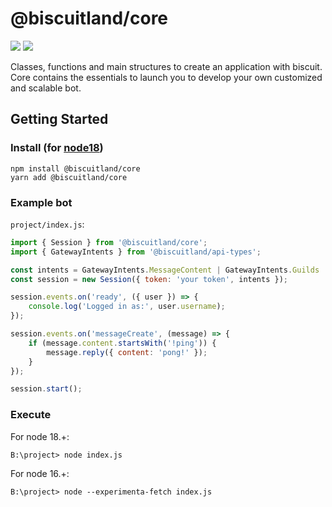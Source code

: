 # @biscuitland/core
[<img src="https://img.shields.io/badge/GitHub-100000?style=for-the-badge&logo=github&logoColor=white">](https://github.com/oasisjs/biscuit)
[<img src="https://img.shields.io/badge/Discord-5865F2?style=for-the-badge&logo=discord&logoColor=white">](https://discord.gg/KfNW3CpRfJ)

Classes, functions and main structures to create an application with biscuit. Core contains the essentials to launch you to develop your own customized and scalable bot.

## Getting Started

### Install (for [node18](https://nodejs.org/en/download/))

```sh-session
npm install @biscuitland/core
yarn add @biscuitland/core
```

### Example bot
`project/index.js`:
```js
import { Session } from '@biscuitland/core';
import { GatewayIntents } from '@biscuitland/api-types';

const intents = GatewayIntents.MessageContent | GatewayIntents.Guilds | GatewayIntents.GuildMessages;
const session = new Session({ token: 'your token', intents });

session.events.on('ready', ({ user }) => {
    console.log('Logged in as:', user.username);
});

session.events.on('messageCreate', (message) => {
    if (message.content.startsWith('!ping')) {
        message.reply({ content: 'pong!' });
    }
});

session.start();
```

### Execute
For node 18.+:
```
B:\project> node index.js
```

For node 16.+:
```
B:\project> node --experimenta-fetch index.js
```
